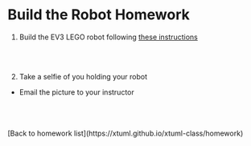 # Build the Robot Homework 

1. Build the EV3 LEGO robot following [these instructions](https://xtuml.github.io/sumo/)

<br/>
<br/>

2. Take a selfie of you holding your robot
  * Email the picture to your instructor
 

<br/>
<br/>
<br/>
[Back to homework list](https://xtuml.github.io/xtuml-class/homework)  

